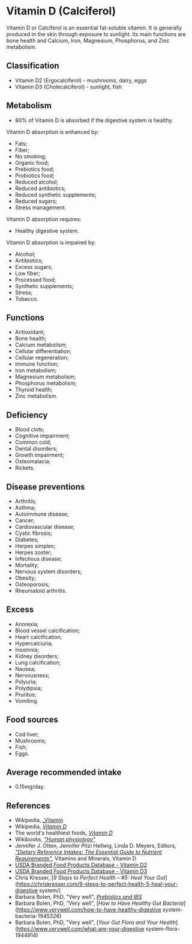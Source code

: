 # Vitamin D (Calciferol)
Vitamin D or Calciferol is an essential fat-soluble vitamin. It is generally produced in the skin through exposure to sunlight. Its main functions are bone health and Calcium, Iron, Magnesium, Phosphorus, and Zinc metabolism.

## Classification
- Vitamin D2 (Ergocalciferol) - mushrooms, dairy, eggs
- Vitamin D3 (Cholecalciferol) - sunlight, fish

## Metabolism
- 80% of Vitamin D is absorbed if the digestive system is healthy.

Vitamin D absorption is enhanced by:
- Fats;
- Fiber;
- No smoking;
- Organic food;
- Prebiotics food;
- Probiotics food;
- Reduced alcohol;
- Reduced antibiotics;
- Reduced synthetic supplements;
- Reduced sugars;
- Stress management.

Vitamin D absorption requires:
- Healthy digestive system.

Vitamin D absorption is impaired by:
- Alcohol;
- Antibiotics;
- Excess sugars;
- Low fiber;
- Processed food;
- Synthetic supplements;
- Stress;
- Tobacco.

## Functions
- Antioxidant;
- Bone health;
- Calcium metabolism;
- Cellular differentiation;
- Cellular regeneration;
- Immune function;
- Iron metabolism;
- Magnesium metabolism;
- Phosphorus metabolism;
- Thyroid health;
- Zinc metabolism.

## Deficiency
- Blood clots;
- Cognitive impairment;
- Common cold;
- Dental disorders;
- Growth impairment;
- Osteomalacia;
- Rickets.

## Disease preventions
- Arthritis;
- Asthma;
- Autoimmune disease;
- Cancer;
- Cardiovascular disease;
- Cystic fibrosis;
- Diabetes;
- Herpes simplex;
- Herpes zoster;
- Infectious disease;
- Mortality;
- Nervous system disorders;
- Obesity;
- Osteoporosis;
- Rheumatoid arthritis.

## Excess
- Anorexia;
- Blood vessel calcification;
- Heart calcification;
- Hypercalciuria;
- Insomnia;
- Kidney disorders;
- Lung calcification;
- Nausea;
- Nervousness;
- Polyuria;
- Polydipsia;
- Pruritus;
- Vomiting.

## Food sources
- Cod liver;
- Mushrooms;
- Fish;
- Eggs.

## Average recommended intake
- 0.15mg/day.

## References
- Wikipedia, [_Vitamin](https://en.wikipedia.org/wiki/Vitamin)
- Wikipedia, [_Vitamin D_](https://en.wikipedia.org/wiki/Vitamin_D)
- The world's healthiest foods, [_Vitamin D_](http://www.whfoods.com/genpage.php?tname=nutrient&dbid=110)
- Wikibooks, [_"Human physiology"_](https://en.Wikibooks.org/wiki/Human_Physiology/Nutrition#Vitamins)
- Jennifer J. Otten, Jennifer Pitzi Hellwig, Linda D. Meyers, Editors, [_"Dietary Reference Intakes: The Essential Guide to Nutrient Requirements"_](https://www.amazon.com/Dietary-Reference-Intakes-Essential-Requirements/dp/0309157420), Vitamins and Minerals, Vitamin D
- [USDA Branded Food Products Database - Vitamin D2](https://ndb.nal.usda.gov/ndb/nutrients/report/nutrientsfrm?max=1000&offset=0&totCount=0&nutrient1=325&nutrient2=&nutrient3=&subset=0&sort=c&measureby=g)
- [USDA Branded Food Products Database - Vitamin D3](https://ndb.nal.usda.gov/ndb/nutrients/report/nutrientsfrm?max=1000&offset=0&totCount=0&nutrient1=326&nutrient2=&nutrient3=&subset=0&sort=c&measureby=g)
- Chris Kresser, [_9 Steps to Perfect Health – #5: Heal Your Gut_](https://chriskresser.com/9-steps-to-perfect-health-5-heal-your-digestive system/)
- Barbara Bolen, PhD, "Very well", [_Prebiotics and IBS_](https://www.verywell.com/prebiotics-and-ibs-1944748)
- Barbara Bolen, PhD, "Very well", [_How to Have Healthy Gut Bacteria_](https://www.verywell.com/how-to-have-healthy-digestive system-bacteria-1945326)
- Barbara Bolen, PhD, "Very well", [_Your Gut Flora and Your Health_](https://www.verywell.com/what-are-your-digestive system-flora-1944914)